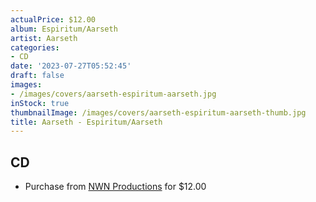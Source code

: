 ```yaml
---
actualPrice: $12.00
album: Espiritum/Aarseth
artist: Aarseth
categories:
- CD
date: '2023-07-27T05:52:45'
draft: false
images:
- /images/covers/aarseth-espiritum-aarseth.jpg
inStock: true
thumbnailImage: /images/covers/aarseth-espiritum-aarseth-thumb.jpg
title: Aarseth - Espiritum/Aarseth
---
```


## CD
* Purchase from [NWN Productions](http://shop.nwnprod.com/index.php?route=product/product&path=93&product_id=32819&sort=pd.name&order=ASC) for $12.00

